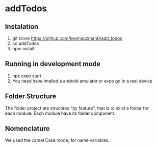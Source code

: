 
# addTodos

## Instalation

1. git clone https://github.com/kevinguzman0/add_todos
2. cd addTodos
3. npm install

## Running in development mode

1. npx expo start
2. You need have intalled a android emulator or expo go in a real device

## Folder Structure

The folder project are structires "by feature", that is to exist a folder for each module. Each module have its folder component. 

## Nomenclature

We used the camel Case mode, for name variables.
